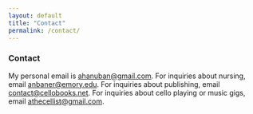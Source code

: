 ```yaml
---
layout: default
title: "Contact"
permalink: /contact/
---
```


### Contact
My personal email is [ahanuban@gmail.com](mailto:ahanuban@gmail.com).
For inquiries about nursing, email [anbaner@emory.edu](mailto:anbaner@emory.edu).
For inquiries about publishing, email [contact@cellobooks.net](mailto:contact@cellobooks.net).
For inquiries about cello playing or music gigs, email [athecellist@gmail.com](mailto:athecellist@gmail.com).
